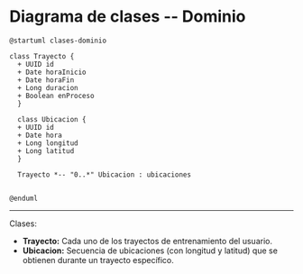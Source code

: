 # Diagrama de clases -- Dominio


```uml
@startuml clases-dominio

class Trayecto {
  + UUID id  
  + Date horaInicio
  + Date horaFin
  + Long duracion
  + Boolean enProceso
  }

  class Ubicacion {
  + UUID id
  + Date hora
  + Long longitud
  + Long latitud 
  }

  Trayecto *-- "0..*" Ubicacion : ubicaciones	


@enduml
```

---

Clases:
* **Trayecto:** Cada uno de los trayectos de entrenamiento del usuario.
* **Ubicacion:** Secuencia de ubicaciones (con longitud y latitud) que se obtienen durante un trayecto específico.
